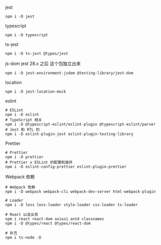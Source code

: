 jest

```
npm i -D jest
```

typescript

```
npm i -D typescript
```

ts-jest

```
npm i -D ts-jest @types/jest
```

js-dom   jest 28.x 之后 这个包独立出来

```
npm i -D jest-environment-jsdom @testing-library/jest-dom
```

location

```
npm i -D jest-location-mock
```

eslint

```
# ESLint
npm i -D eslint
# TypeScript 相关
npm i -D @typescript-eslint/eslint-plugin @typescript-eslint/parser
# Jest 和 RTL 的
npm i -D eslint-plugin-jest eslint-plugin-testing-library
```

Prettier

```
# Prettier
npm i -D prettier
# Prettier x ESLint 的配置和插件
npm i -D eslint-config-prettier eslint-plugin-prettier
```

Webpack 依赖

```
# Webpack 依赖
npm i -D webpack webpack-cli webpack-dev-server html-webpack-plugin

# Loader
npm i -D less less-loader style-loader css-loader ts-loader

# React 以及业务
npm i react react-dom axios1 antd classnames
npm i -D @types/react @types/react-dom

# 补充
npm i ts-node -D
```

